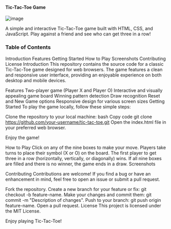 
#### Tic-Tac-Toe Game
![image](https://github.com/anshkhandelwal12/Tic-Tac-Toe-Game/assets/59608260/41cfcf9a-fa14-4820-be20-69c17931a83e)

A simple and interactive Tic-Tac-Toe game built with HTML, CSS, and JavaScript. Play against a friend and see who can get three in a row!

### Table of Contents
Introduction
Features
Getting Started
How to Play
Screenshots
Contributing
License
Introduction
This repository contains the source code for a classic Tic-Tac-Toe game designed for web browsers. The game features a clean and responsive user interface, providing an enjoyable experience on both desktop and mobile devices.

Features
Two-player game (Player X and Player O)
Interactive and visually appealing game board
Winning pattern detection
Draw recognition
Reset and New Game options
Responsive design for various screen sizes
Getting Started
To play the game locally, follow these simple steps:

Clone the repository to your local machine:
bash
Copy code
git clone https://github.com/your-username/tic-tac-toe.git
Open the index.html file in your preferred web browser.

Enjoy the game!

How to Play
Click on any of the nine boxes to make your move.
Players take turns to place their symbol (X or O) on the board.
The first player to get three in a row (horizontally, vertically, or diagonally) wins.
If all nine boxes are filled and there is no winner, the game ends in a draw.
Screenshots


Contributing
Contributions are welcome! If you find a bug or have an enhancement in mind, feel free to open an issue or submit a pull request.

Fork the repository.
Create a new branch for your feature or fix: git checkout -b feature-name.
Make your changes and commit them: git commit -m "Description of changes".
Push to your branch: git push origin feature-name.
Open a pull request.
License
This project is licensed under the MIT License.

Enjoy playing Tic-Tac-Toe!






